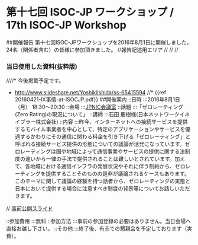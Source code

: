 # 第十七回 ISOC-JP ワークショップ / 17th ISOC-JP Workshop
##開催報告
第十七回ISOC-JPワークショップを2016年8月1日に開催しました。24名（関係者含む）の皆様に参加頂きました。
//報告記述用エリア
//
//
//
### 当日使用した資料(抜粋版)
////* 今後掲載予定です。
*  http://www.slideshare.net/YoshikiIshida/ss-65415594
//* {{ref 20160421-IX事情-at-ISOCJP.pdf}}
##開催案内
::日時
:::2016年8月1日（月） 18:30〜20:30
::会場
:::[JPNIC会議室](https://www.nic.ad.jp/ja/profile/map.html)
::話題
:::「ゼロレーティング(Zero Rating)の現況について」
::講師
:::石田 慶樹様(日本ネットワークイネイブラー株式会社)
::内容
:::昨今、インターネットへの接続サービスを提供するモバイル事業者を中心として、特定のアプリケーションやサービスを優遇するかわりにその通信に関わる料金を引き下げる「ゼロレーティング」と呼ばれる接続サービス提供の形態についての議論が活発になっています。ゼロレーティングは国や地域によって通信事業やサービスの提供に関する法制度の違いから一律の手法で提供されることは難しいとされています。加えて、各地域における通信インフラの発展状況やそれに伴う制約から、ゼロレーティングを提供することそのものの是非が議論されるケースもあります。このテーマに関して議論の経験を持つ話者から、ゼロレーティングの実態と日本において提供する場合に注意すべき制度の背景等についてお話しいただきます。



// [事前公開スライド](https://www.dropbox.com/s/0akehnhwyxneymv/20160520_IsocJpWorkshop.pdf?dl=0)

::参加費用
:::無料
::参加方法
:::事前の参加登録の必要はありません。当日会場へ直接お越し下さい。
::その他
:::終了後、有志での懇親会を予定しております（実費）。